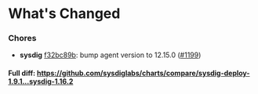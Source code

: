 # What's Changed

### Chores
- **sysdig** [f32bc89b](https://github.com/sysdiglabs/charts/commit/f32bc89be0587f6337a41b56cc5f7de715447d7d): bump agent version to 12.15.0 ([#1199](https://github.com/sysdiglabs/charts/issues/1199))

#### Full diff: https://github.com/sysdiglabs/charts/compare/sysdig-deploy-1.9.1...sysdig-1.16.2
